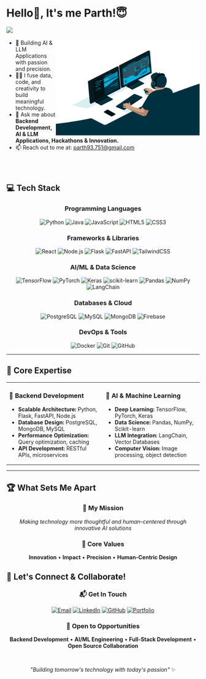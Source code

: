 # Hello👋, It's me Parth!😇
![](https://readme-typing-svg.herokuapp.com?font=Montserrat&color=3EA9F5&lines=I'm+a+Software+Development+Engineer;I'm+an+AI+%26+Data+Science+Student;I'm+solving+real+world+problems;I'm+building+meaningful+technology)

<img align="right" alt="GIF" src="https://raw.githubusercontent.com/DevrajDC/DevrajDC/main/developer.gif" height="250" width="375" />

- 🤖 Building AI & LLM Applications with passion and precision.
- 👨‍💻 I fuse data, code, and creativity to build meaningful technology.
- 💬 Ask me about **Backend Development, AI & LLM Applications, Hackathons & Innovation.**
- 📫 Reach out to me at: <a href="mailto:parth93.751@gmail.com">parth93.751@gmail.com</a>
<br>
<br>

## 💻 Tech Stack

<div align="center">

### **Programming Languages**
![Python](https://img.shields.io/badge/Python-3776AB?style=for-the-badge&logo=python&logoColor=white)
![Java](https://img.shields.io/badge/Java-ED8B00?style=for-the-badge&logo=openjdk&logoColor=white)
![JavaScript](https://img.shields.io/badge/JavaScript-F7DF1E?style=for-the-badge&logo=javascript&logoColor=black)
![HTML5](https://img.shields.io/badge/HTML5-E34F26?style=for-the-badge&logo=html5&logoColor=white)
![CSS3](https://img.shields.io/badge/CSS3-1572B6?style=for-the-badge&logo=css3&logoColor=white)

### **Frameworks & Libraries**
![React](https://img.shields.io/badge/React-20232A?style=for-the-badge&logo=react&logoColor=61DAFB)
![Node.js](https://img.shields.io/badge/Node.js-43853D?style=for-the-badge&logo=node.js&logoColor=white)
![Flask](https://img.shields.io/badge/Flask-000000?style=for-the-badge&logo=flask&logoColor=white)
![FastAPI](https://img.shields.io/badge/FastAPI-005571?style=for-the-badge&logo=fastapi)
![TailwindCSS](https://img.shields.io/badge/Tailwind_CSS-38B2AC?style=for-the-badge&logo=tailwind-css&logoColor=white)

### **AI/ML & Data Science**
![TensorFlow](https://img.shields.io/badge/TensorFlow-FF6F00?style=for-the-badge&logo=tensorflow&logoColor=white)
![PyTorch](https://img.shields.io/badge/PyTorch-EE4C2C?style=for-the-badge&logo=pytorch&logoColor=white)
![Keras](https://img.shields.io/badge/Keras-D00000?style=for-the-badge&logo=keras&logoColor=white)
![scikit-learn](https://img.shields.io/badge/scikit--learn-F7931E?style=for-the-badge&logo=scikit-learn&logoColor=white)
![Pandas](https://img.shields.io/badge/Pandas-2C2D72?style=for-the-badge&logo=pandas&logoColor=white)
![NumPy](https://img.shields.io/badge/Numpy-777BB4?style=for-the-badge&logo=numpy&logoColor=white)
![LangChain](https://img.shields.io/badge/🦜_LangChain-00A86B?style=for-the-badge)

### **Databases & Cloud**
![PostgreSQL](https://img.shields.io/badge/PostgreSQL-316192?style=for-the-badge&logo=postgresql&logoColor=white)
![MySQL](https://img.shields.io/badge/MySQL-005C84?style=for-the-badge&logo=mysql&logoColor=white)
![MongoDB](https://img.shields.io/badge/MongoDB-4EA94B?style=for-the-badge&logo=mongodb&logoColor=white)
![Firebase](https://img.shields.io/badge/Firebase-039BE5?style=for-the-badge&logo=Firebase&logoColor=white)

### **DevOps & Tools**
![Docker](https://img.shields.io/badge/Docker-2496ED?style=for-the-badge&logo=docker&logoColor=white)
![Git](https://img.shields.io/badge/GIT-E44C30?style=for-the-badge&logo=git&logoColor=white)
![GitHub](https://img.shields.io/badge/GitHub-100000?style=for-the-badge&logo=github&logoColor=white)

</div>

---

## 🚀 Core Expertise

<table>
<tr>
<td width="50%">

### 🔧 **Backend Development**
- **Scalable Architecture:** Python, Flask, FastAPI, Node.js
- **Database Design:** PostgreSQL, MongoDB, MySQL
- **Performance Optimization:** Query optimization, caching
- **API Development:** RESTful APIs, microservices

</td>
<td width="50%">

### 🤖 **AI & Machine Learning**
- **Deep Learning:** TensorFlow, PyTorch, Keras
- **Data Science:** Pandas, NumPy, Scikit-learn
- **LLM Integration:** LangChain, Vector Databases
- **Computer Vision:** Image processing, object detection

</td>
</tr>
</table>

---

## 🏆 What Sets Me Apart

<div align="center">

### 🌟 **My Mission**
*Making technology more thoughtful and human-centered through innovative AI solutions*

### 🎯 **Core Values**
**Innovation** • **Impact** • **Precision** • **Human-Centric Design**

</div>

## 🤝 Let's Connect & Collaborate!

<div align="center">

### 📬 **Get In Touch**

[![Email](https://img.shields.io/badge/Email-D14836?style=for-the-badge&logo=gmail&logoColor=white)](mailto:parth93.751@gmail.com)
[![LinkedIn](https://img.shields.io/badge/LinkedIn-0077B5?style=for-the-badge&logo=linkedin&logoColor=white)](https://linkedin.com/in/parth-gosavi)
[![GitHub](https://img.shields.io/badge/GitHub-100000?style=for-the-badge&logo=github&logoColor=white)](https://github.com/parthgosavi)
[![Portfolio](https://img.shields.io/badge/Portfolio-FF5722?style=for-the-badge&logo=todoist&logoColor=white)](#)

### 💼 **Open to Opportunities**
**Backend Development** • **AI/ML Engineering** • **Full-Stack Development** • **Open Source Collaboration**

<br>

*"Building tomorrow's technology with today's passion"* ✨

</div>
